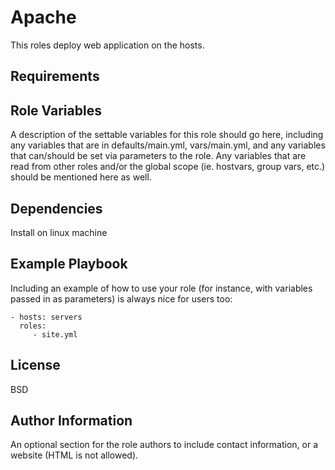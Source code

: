 Apache
=========

This roles deploy web application on the hosts.

Requirements
------------


Role Variables
--------------

A description of the settable variables for this role should go here, including any variables that are in defaults/main.yml, vars/main.yml, and any variables that can/should be set via parameters to the role. Any variables that are read from other roles and/or the global scope (ie. hostvars, group vars, etc.) should be mentioned here as well.

Dependencies
------------

Install on linux machine

Example Playbook
----------------

Including an example of how to use your role (for instance, with variables passed in as parameters) is always nice for users too:

    - hosts: servers
      roles:
         - site.yml

License
-------

BSD

Author Information
------------------

An optional section for the role authors to include contact information, or a website (HTML is not allowed).
